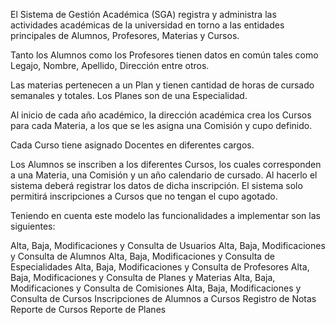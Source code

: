 El Sistema de Gestión Académica (SGA) registra y administra las actividades académicas de la universidad en torno a las entidades principales de Alumnos, Profesores, Materias y Cursos.

Tanto los Alumnos como los Profesores tienen datos en común tales como Legajo, Nombre, Apellido, Dirección entre otros. 

Las materias pertenecen a un Plan y tienen cantidad de horas de cursado semanales y totales. Los Planes son de una Especialidad.

Al inicio de cada año académico, la dirección académica crea los Cursos para cada Materia, a los que se les asigna una Comisión y cupo definido. 

Cada Curso tiene asignado Docentes en diferentes cargos.

Los Alumnos se inscriben a los diferentes Cursos, los cuales corresponden a una Materia, una Comisión y un año calendario de cursado. Al hacerlo el sistema deberá registrar los datos de dicha inscripción. El sistema solo permitirá inscripciones a Cursos que no tengan el cupo agotado.

Teniendo en cuenta este modelo las funcionalidades a implementar son las siguientes:

Alta, Baja, Modificaciones y Consulta de Usuarios
Alta, Baja, Modificaciones y Consulta de Alumnos 
Alta, Baja, Modificaciones y Consulta de Especialidades
Alta, Baja, Modificaciones y Consulta de Profesores
Alta, Baja, Modificaciones y Consulta de Planes y Materias
Alta, Baja, Modificaciones y Consulta de Comisiones
Alta, Baja, Modificaciones y Consulta de Cursos
Inscripciones de Alumnos a Cursos
Registro de Notas
Reporte de Cursos
Reporte de Planes
